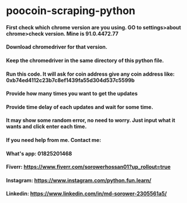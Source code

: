# poocoin-scraping-python

#### First check which chrome version are you using. GO to settings>about chrome>check version. Mine  is 91.0.4472.77
#### Download chromedriver for that version.
#### Keep the chromedriver in the same directory of this python file.
####             
####           
#### Run this code. It will ask for coin address give any coin address like: 0xb74ed4112c23b7c8ef1439fa55d304d537c5599b
#### Provide how many times you want to get the updates
#### Provide time delay of each updates and wait for some time.

#### It may show some random error, no need to worry. Just input what it wants and click enter each time.


#### If you need help from me. Contact me:
#### What's app: 01825201468
#### Fiverr: https://www.fiverr.com/sorowerhossan01?up_rollout=true 
#### Instagram: https://www.instagram.com/python.fun.learn/ 
#### Linkedin: https://www.linkedin.com/in/md-sorower-2305561a5/
